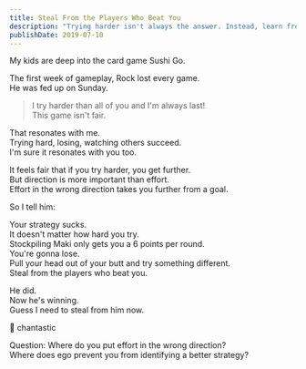 ```yaml
---
title: Steal From the Players Who Beat You
description: "Trying harder isn't always the answer. Instead, learn from those who succeed, adopt their strategies, and change your direction. What's holding you back?"
publishDate: 2019-07-10
---
```


My kids are deep into the card game Sushi Go.

The first week of gameplay, Rock lost every game.  
He was fed up on Sunday.

> I try harder than all of you and I'm always last!  
> This game isn't fair.

That resonates with me.  
Trying hard, losing, watching others succeed.  
I'm sure it resonates with you too.

It feels fair that if you try harder, you get further.  
But direction is more important than effort.  
Effort in the wrong direction takes you further from a goal.

So I tell him:

Your strategy sucks.  
It doesn't matter how hard you try.  
Stockpiling Maki only gets you a 6 points per round.  
You're gonna lose.  
Pull your head out of your butt and try something different.  
Steal from the players who beat you.

He did.  
Now he's winning.  
Guess I need to steal from him now.

🍣 chantastic

Question:
Where do you put effort in the wrong direction?  
Where does ego prevent you from identifying a better strategy?
